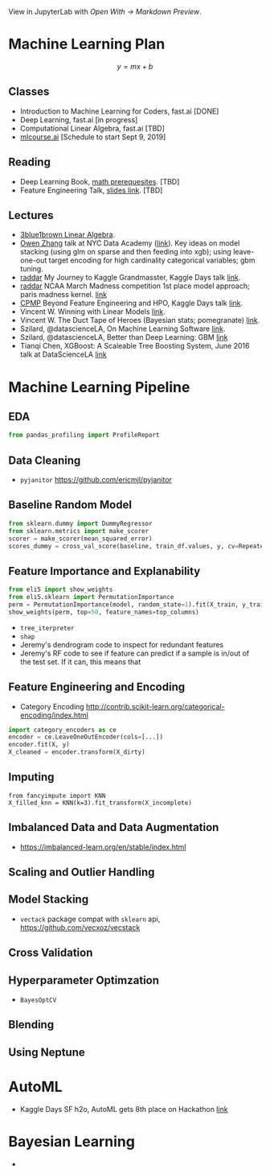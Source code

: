 View in JupyterLab with *Open With &rarr; Markdown Preview*.

# Machine Learning Plan #

$$y = mx + b$$


## Classes ##

- Introduction to Machine Learning for Coders, fast.ai [DONE]
- Deep Learning, fast.ai [in progress]
- Computational Linear Algebra, fast.ai [TBD]
- [mlcourse.ai](https://mlcourse.ai/) [Schedule to start Sept 9, 2019]


## Reading ##

- Deep Learning Book, [math prerequesites](http://www.deeplearningbook.org/). [TBD]
- Feature Engineering Talk, [slides link](https://www.slideshare.net/HJvanVeen/feature-engineering-72376750). [TBD]


## Lectures ##

- [3blue1brown Linear Algebra](). 
- [Owen Zhang](https://www.kaggle.com/owenzhang1) talk at NYC Data Academy ([link](https://www.youtube.com/watch?v=LgLcfZjNF44)). Key ideas on model stacking (using glm on sparse and then feeding into xgb); using leave-one-out target encoding for high cardinality categorical variables; gbm tuning.
- [raddar]() My Journey to Kaggle Grandmasster, Kaggle Days talk [link](https://www.youtube.com/watch?v=7XEMPU17-Wo).
- [raddar]() NCAA March Madness competition 1st place model approach; paris madness kernel. [link](https://www.youtube.com/watch?v=i4JDcfKR6fE)
- [CPMP]() Beyond Feature Engineering and HPO, Kaggle Days talk [link](https://www.youtube.com/watch?v=fH_FiquKhiI).
- Vincent W. Winning with Linear Models [link](https://www.youtube.com/watch?v=68ABAU_V8qI).
- Vincent W. The Duct Tape of Heroes (Bayesian stats; pomegranate) [link](https://www.youtube.com/watch?v=dE5j6NW-Kzg).
- Szilard, @datascienceLA, On Machine Learning Software [link](http://videolectures.net/kdd2017_pafka_machine_learning_software/).
- Szilard, @datascienceLA, Better than Deep Learning: GBM [link](https://www.youtube.com/watch?v=9GCEVv94udY)
- Tianqi Chen, XGBoost: A Scaleable Tree Boosting System, June 2016 talk at DataScienceLA [link](https://www.youtube.com/watch?v=9GCEVv94udY)



# Machine Learning Pipeline #

## EDA ##

```python
from pandas_profiling import ProfileReport
```


## Data Cleaning ##

-  `pyjanitor`  https://github.com/ericmjl/pyjanitor



## Baseline Random Model ##

```python
from sklearn.dummy import DummyRegressor
from sklearn.metrics import make_scorer
scorer = make_scorer(mean_squared_error)
scores_dummy = cross_val_score(baseline, train_df.values, y, cv=RepeatedKFold(n_repeats=100), scoring=scorer)
```


## Feature Importance and Explanability ##

```python
from eli5 import show_weights
from eli5.sklearn import PermutationImportance
perm = PermutationImportance(model, random_state=1).fit(X_train, y_train)
show_weights(perm, top=50, feature_names=top_columns)
```

- `tree_iterpreter`
- `shap`
- Jeremy's dendrogram code to inspect for redundant features
- Jeremy's RF code to see if feature can predict if a sample is in/out of the test set. If it can, this means that 


## Feature Engineering and Encoding ##

-  Category Encoding  http://contrib.scikit-learn.org/categorical-encoding/index.html

```python
import category_encoders as ce
encoder = ce.LeaveOneOutEncoder(cols=[...])
encoder.fit(X, y)
X_cleaned = encoder.transform(X_dirty)
```



## Imputing ##

~~~{.python}
from fancyimpute import KNN
X_filled_knn = KNN(k=3).fit_transform(X_incomplete)
~~~


## Imbalanced Data and Data Augmentation ##
-  https://imbalanced-learn.org/en/stable/index.html



## Scaling and Outlier Handling ##




## Model Stacking ##
- `vectack` package compat with `sklearn` api,  https://github.com/vecxoz/vecstack


## Cross Validation



## Hyperparameter Optimzation ##
- `BayesOptCV`



## Blending ##


## Using Neptune ##



# AutoML #

- Kaggle Days SF h2o, AutoML gets 8th place on Hackathon [link](https://gist.github.com/ledell/4d4cd24b6a993a47069c511ba86b05bd)


# Bayesian Learning #

- 
